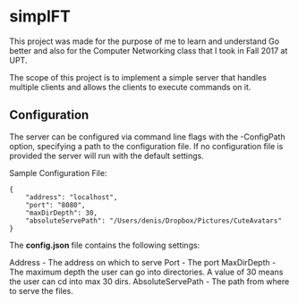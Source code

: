 # simplFT
This project was made for the purpose of me to learn and understand Go better and also for the Computer Networking class
that I took in Fall 2017 at UPT.

The scope of this project is to implement a simple server that handles multiple clients and allows the clients to
execute commands on it.

## Configuration

The server can be configured via command line flags with the -ConfigPath option,
specifying a path to the configuration file.
If no configuration file is provided the server will run with the default settings.

Sample Configuration File:
```
{
    "address": "localhost",
    "port": "8080",
    "maxDirDepth": 30,
    "absoluteServePath": "/Users/denis/Dropbox/Pictures/CuteAvatars"
}
```

The **config.json** file contains the following settings:

Address           - The address on which to serve
Port              - The port
MaxDirDepth       - The maximum depth the user can go into directories. A value of 30 means the user can cd into max 30 dirs.
AbsoluteServePath - The path from where to serve the files.
